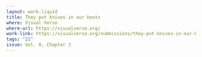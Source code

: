 ```yaml
---
layout: work.liquid
title: They put knives in our boots
where: Visual Verse
where-url: https://visualverse.org/
work-link: https://visualverse.org/submissions/they-put-knives-in-our-boots/
tags: "21"
issue: Vol. 8, Chapter 3
---
```

